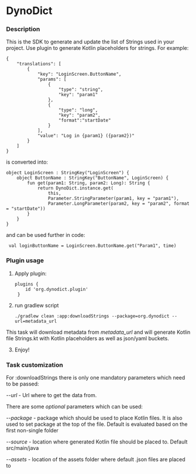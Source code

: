 # DynoDict

### Description

This is the SDK to generate and update the list of Strings used in your project.
Use plugin to generate Kotlin placeholders for strings. For example:

```
{
    "translations": [
        {
            "key": "LoginScreen.ButtonName",
            "params": [
                {
                    "type": "string",
                    "key": "param1"
                },
                {
                    "type": "long",
                    "key": "param2",
                    "format":"startDate"
                }
            ],
            "value": "Log in {param1} ({param2})"
        }
    ]
}
```

is converted into:

```
object LoginScreen : StringKey("LoginScreen") {
    object ButtonName : StringKey("ButtonName", LoginScreen) {
        fun get(param1: String, param2: Long): String {
            return DynoDict.instance.get(
                this,
                Parameter.StringParameter(param1, key = "param1"),
                Parameter.LongParameter(param2, key = "param2", format = "startDate"))
        }
    }
}
```

and can be used further in code:

```
 val loginButtonName = LoginScreen.ButtonName.get("Param1", time)
```

### Plugin usage

1. Apply plugin:
   ```
   plugins {
       id 'org.dynodict.plugin'
    }
   ```
2. run gradlew script
   ```
   ./gradlew clean :app:downloadStrings --package=org.dynodict --url=metadata_url 
   ```

This task will download metadata from *metadata_url* and will generate Kotlin file Strings.kt
with Kotlin placeholders as well as json/yaml buckets.

3. Enjoy!

### Task customization

For :downloadStrings there is only one mandatory parameters which need to be passed:

_--url_ - Url where to get the data from.

There are some _optional_ parameters which can be used:

_--package_ - package which should be used to place Kotlin files. It is also
used to set package at the top of the file. Default is evaluated based on the first non-single
folder

_--source_ - location where generated Kotlin file should be placed to. Default src/main/java

_--assets_ - location of the assets folder where default .json files are placed to



